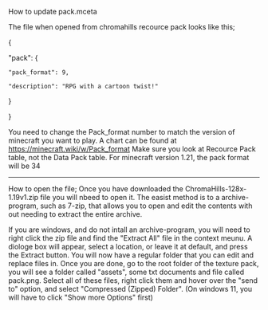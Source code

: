 How to update pack.mceta

The file when opened from chromahills recource pack looks like this;

{

  "pack": {

    "pack_format": 9,

    "description": "RPG with a cartoon twist!"

  }

}

You need to change the Pack_format number to match the version of minecraft you want to play. A chart can be found at https://minecraft.wiki/w/Pack_format
Make sure you look at Recource Pack table, not the Data Pack table.
For minecraft version 1.21, the pack format will be 34

----

How to open the file;
Once you have downloaded the ChromaHills-128x-1.19v1.zip file you will nbeed to open it.
The easist method is to a archive-program, such as 7-zip, that allows you to open and edit the contents with out needing to extract the entire archive.


If you are windows, and do not intall an archive-program, you will need to right click the zip file and find the "Extract All" file in the context meunu. 
A diologe box will appear, select a location, or leave it at default, and press the Extract button.
You will now have a regular folder that you can edit and replace files in.
Once you are done, go to the root folder of the texture pack, you will see a folder called "assets", some txt documents and file called pack.png.
Select all of these files, right click them and hover over the "send to" option, and select "Compressed (Zipped) Folder". (On windows 11, you will have to click "Show more Options" first)
